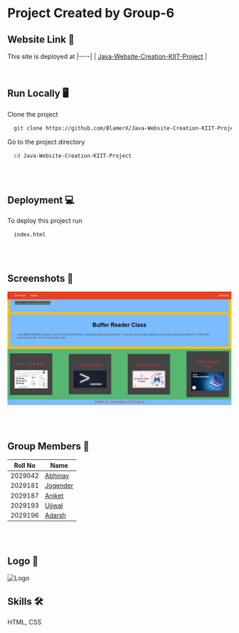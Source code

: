 # Project Created by Group-6


## Website Link 🧮
This site is deployed at
|----|
| [Java-Website-Creation-KIIT-Project](https://blamerx.github.io/Java-Website-Creation-KIIT-Project/) |

<br>

## Run Locally 🖥️

Clone the project

```bash
  git clone https://github.com/BlamerX/Java-Website-Creation-KIIT-Project.git
```

Go to the project directory

```bash
  cd Java-Website-Creation-KIIT-Project
```

<br><br>


## Deployment 💻

To deploy this project run

```bash
  index.html
```

<br><br>


## Screenshots 📸

![Website Screenshot](https://github.com/BlamerX/Java-Website-Creation-KIIT-Project/blob/master/img/Sample.jpg)

<br><br>

## Group Members 💯

| Roll No | Name |
| ------- | ----- |
| 2029042 | [Abhinav](https://github.com/)  |
| 2029181 | [Jogender](https://github.com/) |
| 2029187 | [Aniket](https://github.com/)   |
| 2029193 | [Ujjwal](https://github.com/)   |
| 2029196 | [Adarsh](https://github.com/BlamerX)   |

<br><br>


## Logo 💫
![Logo](https://cdn.kiit.ac.in/main/2017/12/13193456/KIIT-Logo-New.png)


##  Skills 🛠

HTML, CSS
